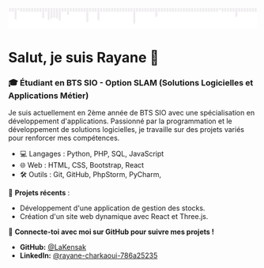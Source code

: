 ![](gif.gif)

# Salut, je suis Rayane 👋

### 🎓 Étudiant en BTS SIO - Option SLAM (Solutions Logicielles et Applications Métier)

Je suis actuellement en 2ème année de BTS SIO avec une spécialisation en développement d'applications. Passionné par la programmation et le développement de solutions logicielles, je travaille sur des projets variés pour renforcer mes compétences.

- 💻 Langages : Python, PHP, SQL, JavaScript
- 🌐 Web : HTML, CSS, Bootstrap, React
- 🛠️ Outils : Git, GitHub, PhpStorm, PyCharm, 

🚀 **Projets récents** :
- Développement d'une application de gestion des stocks.
- Création d'un site web dynamique avec React et Three.js.

🔗 **Connecte-toi avec moi sur GitHub pour suivre mes projets !**

- **GitHub:** [@LaKensak](https://github.com/LaKensak)
- **LinkedIn:** [@rayane-charkaoui-786a25235]([https://www.linkedin.com/in/rayane-charkaoui-786a25235])

